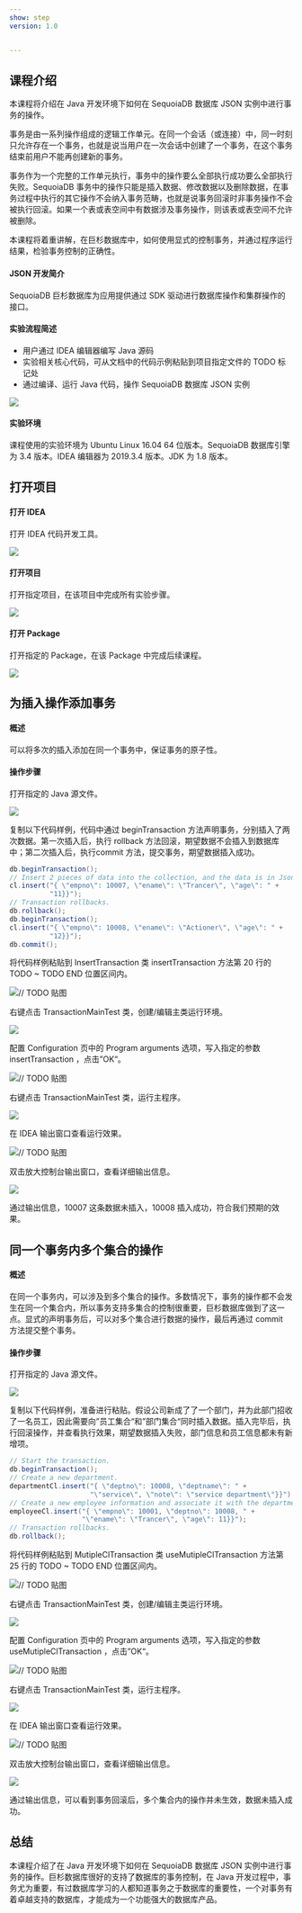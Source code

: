 ```yaml
---
show: step
version: 1.0


---
```


## 课程介绍

本课程将介绍在 Java 开发环境下如何在 SequoiaDB 数据库 JSON 实例中进行事务的操作。

事务是由一系列操作组成的逻辑工作单元。在同一个会话（或连接）中，同一时刻只允许存在一个事务，也就是说当用户在一次会话中创建了一个事务，在这个事务结束前用户不能再创建新的事务。

事务作为一个完整的工作单元执行，事务中的操作要么全部执行成功要么全部执行失败。SequoiaDB 事务中的操作只能是插入数据、修改数据以及删除数据，在事务过程中执行的其它操作不会纳入事务范畴，也就是说事务回滚时非事务操作不会被执行回滚。如果一个表或表空间中有数据涉及事务操作，则该表或表空间不允许被删除。

本课程将着重讲解，在巨杉数据库中，如何使用显式的控制事务，并通过程序运行结果，检验事务控制的正确性。

#### JSON 开发简介

SequoiaDB 巨杉数据库为应用提供通过 SDK 驱动进行数据库操作和集群操作的接口。

#### 实验流程简述

- 用户通过 IDEA 编辑器编写 Java 源码
- 实验相关核心代码，可从文档中的代码示例粘贴到项目指定文件的 TODO 标记处
- 通过编译、运行 Java 代码，操作 SequoiaDB 数据库 JSON 实例

![](https://doc.shiyanlou.com/courses/1736/1207281/7b1731fc121e3b460dcd9841eb0218a6-0)

#### 实验环境

课程使用的实验环境为 Ubuntu Linux 16.04 64 位版本。SequoiaDB 数据库引擎为 3.4 版本。IDEA 编辑器为 2019.3.4 版本。JDK 为 1.8 版本。

## 打开项目

#### 打开 IDEA

打开 IDEA 代码开发工具。

<img src="https://doc.shiyanlou.com/courses/1736/1207281/06650396616c742995bb63fcf933fac5-0"  />

#### 打开项目

打开指定项目，在该项目中完成所有实验步骤。

![](https://doc.shiyanlou.com/courses/1736/1207281/9f17386c8098e8f4e46634f208fcd36b-0)

#### 打开 Package

打开指定的 Package，在该 Package 中完成后续课程。

![](https://doc.shiyanlou.com/courses/1736/1207281/c04fa6af595898e674fdb3a22aa647ff-0)

## 为插入操作添加事务

#### 概述

可以将多次的插入添加在同一个事务中，保证事务的原子性。

#### 操作步骤

打开指定的 Java 源文件。

![](https://doc.shiyanlou.com/courses/1736/1207281/17b05937729cd6b140e07c303fd88e31-0)

复制以下代码样例，代码中通过 beginTransaction 方法声明事务，分别插入了两次数据。第一次插入后，执行 rollback 方法回滚，期望数据不会插入到数据库中；第二次插入后，执行commit 方法，提交事务，期望数据插入成功。

```java
db.beginTransaction();
// Insert 2 pieces of data into the collection, and the data is in Json format.
cl.insert("{ \"empno\": 10007, \"ename\": \"Trancer\", \"age\": " +
          "11}}");
// Transaction rollbacks.
db.rollback();
db.beginTransaction();
cl.insert("{ \"empno\": 10008, \"ename\": \"Actioner\", \"age\": " +
          "12}}");
db.commit();
```

将代码样例粘贴到 InsertTransaction 类 insertTransaction 方法第 20 行的 TODO ~ TODO END 位置区间内。

![// TODO 贴图](https://doc.shiyanlou.com/courses/1736/1207281/4ed59ee0d0a7c77b5dcd95ff8b54e393-0)

右键点击 TransactionMainTest 类，创建/编辑主类运行环境。

![](https://doc.shiyanlou.com/courses/1736/1207281/09c153c8584eb35556b4235f1c567984-0)

配置 Configuration 页中的 Program arguments 选项，写入指定的参数 insertTransaction ，点击”OK“。

![// TODO 贴图](https://doc.shiyanlou.com/courses/1736/1207281/adfc20f28096fc1706412df3e71feeda-0) 

右键点击 TransactionMainTest 类，运行主程序。

![](https://doc.shiyanlou.com/courses/1736/1207281/078e26a6715e7e51445235c5e99f6a44-0)

在 IDEA 输出窗口查看运行效果。

![// TODO 贴图](https://doc.shiyanlou.com/courses/1736/1207281/178308c05cb78808a911d415bd747eae-0)

双击放大控制台输出窗口，查看详细输出信息。

![](https://doc.shiyanlou.com/courses/1736/1207281/b5033d12277482c838ff2f0d372b7769-0)

通过输出信息，10007 这条数据未插入，10008 插入成功，符合我们预期的效果。

## 同一个事务内多个集合的操作

#### 概述

在同一个事务内，可以涉及到多个集合的操作。多数情况下，事务的操作都不会发生在同一个集合内，所以事务支持多集合的控制很重要，巨杉数据库做到了这一点。显式的声明事务后，可以对多个集合进行数据的操作，最后再通过 commit 方法提交整个事务。

#### 操作步骤

打开指定的 Java 源文件。

![](https://doc.shiyanlou.com/courses/1736/1207281/8bad6a603e622b890dd19c291bb79ade-0)

复制以下代码样例，准备进行粘贴。假设公司新成了了一个部门，并为此部门招收了一名员工，因此需要向”员工集合“和”部门集合“同时插入数据。插入完毕后，执行回滚操作，并查看执行效果，期望数据插入失败，部门信息和员工信息都未有新增项。

```java
// Start the transaction.
db.beginTransaction();
// Create a new department.
departmentCl.insert("{ \"deptno\": 10008, \"deptname\": " +
                    "\"service\", \"note\": \"service department\"}}");
// Create a new employee information and associate it with the department.
employeeCl.insert("{ \"empno\": 10001, \"deptno\": 10008, " +
                  "\"ename\": \"Trancer\", \"age\": 11}}");
// Transaction rollbacks.
db.rollback();
```

将代码样例粘贴到 MutipleClTransaction 类 useMutipleClTransaction 方法第 25 行的 TODO ~ TODO END 位置区间内。

![// TODO 贴图](https://doc.shiyanlou.com/courses/1736/1207281/4be2149f4a95646dada9d76600b34582-0)

右键点击 TransactionMainTest 类，创建/编辑主类运行环境。

![](https://doc.shiyanlou.com/courses/1736/1207281/09c153c8584eb35556b4235f1c567984-0)

配置 Configuration 页中的 Program arguments 选项，写入指定的参数 useMutipleClTransaction ，点击”OK“。

![// TODO 贴图](https://doc.shiyanlou.com/courses/1736/1207281/545dbef1a97f24f86643ca4618c24116-0) 

右键点击 TransactionMainTest 类，运行主程序。

![](https://doc.shiyanlou.com/courses/1736/1207281/078e26a6715e7e51445235c5e99f6a44-0)

在 IDEA 输出窗口查看运行效果。

![// TODO 贴图](https://doc.shiyanlou.com/courses/1736/1207281/178308c05cb78808a911d415bd747eae-0)

双击放大控制台输出窗口，查看详细输出信息。

![](https://doc.shiyanlou.com/courses/1736/1207281/75a5f61fa7150d8b2195b31edc6628e6-0)

通过输出信息，可以看到事务回滚后，多个集合内的操作并未生效，数据未插入成功。

## 总结

本课程介绍了在 Java 开发环境下如何在 SequoiaDB 数据库 JSON 实例中进行事务的操作。巨杉数据库很好的支持了数据库的事务控制，在 Java 开发过程中，事务尤为重要，有过数据库学习的人都知道事务之于数据库的重要性，一个对事务有着卓越支持的数据库，才能成为一个功能强大的数据库产品。
